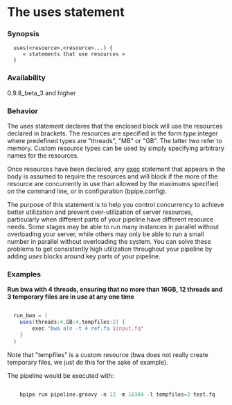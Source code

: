 # The uses statement

### Synopsis

    
    
      uses(<resource>,<resource>...) {
         < statements that use resources >
      }
    

### Availability

0.9.8_beta_3 and higher

### Behavior

The *uses* statement declares that the enclosed block will use the resources declared in brackets. The resources are specified in the form *type*:integer where predefined types are "threads", "MB" or "GB". The latter two refer to memory. Custom resource types can be used by simply specifying arbitrary names for the resources.

Once resources have been declared, any [exec](Language/Exec) statement that appears in the body is assumed to require the resources and will block if the more of the resource are concurrently in use than allowed by the maximums specified on the command line, or in configuration (bpipe.config).

The purpose of this statement is to help you control concurrency to achieve better utilization and prevent over-utilization of server resources, particularly when different parts of your pipeline have different resource needs. Some stages may be able to run many instances in parallel without overloading your server, while others may only be able to run a small number in parallel without overloading the system. You can solve these problems to get consistently high utilization throughout your pipeline by adding *uses* blocks around key parts of your pipeline.

### Examples

**Run bwa with 4 threads, ensuring that no more than 16GB, 12 threads and 3 temporary files are in use at any one time**
```groovy 

  run_bwa = {
    uses(threads:4,GB:4,tempfiles:2) {
        exec "bwa aln -t 4 ref.fa $input.fq"
    }
  }
```

Note that "tempfiles" is a custom resource (bwa does not really create temporary files, we just do this for the sake of example).

The pipeline would be executed with:

```groovy 

    bpipe run pipeline.groovy -n 12 -m 16384 -l tempfiles=3 test.fq 
```
